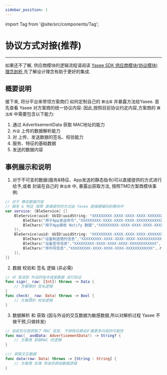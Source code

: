 ```yaml
---
sidebar_position: 1
---
```



import Tag from '@site/src/components/Tag';



# 协议方式对接(推荐)
--- 

如果还不了解, 供应商模块的逻辑流程请阅读 [Yasee SDK 供应商模块(协议模块) 理念剖析](yasee_third_process.md),先了解设计理念有助于更好的集成.



## 概要说明
接下来, 将分平台来带领方案商们 如何定制自己的 `算法库` 并暴露方法给Yasee.
首先查看 Yasee 对方案商的统一协议内容:
因此,按照目前协议约定内容,方案商的 `算法库` 中需要包含以下能力:
1. 通过 AdvertisementData 获取 MAC地址的能力
2. `外设` 上传的数据解析能力
3. 对 上传、发送数据的签名、校验能力
4. 服务、特征的基础数据
5. 发送的数据内容

## 事例展示和说明
1. 对于不可变的数据(服务&特征、App发送的静态指令)可以直接提供的方式进行给予,或者 封装在自己的 `算法库` 中, 暴露出获取方法, 按照TMD方案商模块事例:
```swift
// 对于 静态数据内容
// 服务 & 特征 按照 直接提供的方式由 Yasee 直接硬编码到模块中
var service: [BleService] {[
    BleService(uuid: UUID(uuidString: "XXXXXXXXX-XXXX-XXXX-XXXX-XXXXXXXXXXXX")!, chars: [
        BleChars("用于App发送命令","XXXXXXXXX-XXXX-XXXX-XXXX-XXXXXXXXXXXX",.writeCmd),
        BleChars("用于App接收 Notify 数据","XXXXXXXXX-XXXX-XXXX-XXXX-XXXXXXXXXXXX",.notifyCmd),
    ]),
    BleService(uuid: UUID(uuidString: "XXXXXXXXX-XXXX-XXXX-XXXX-XXXXXXXXXXXX")!, chars: [
        BleChars("设备制造商的信息","XXXXXXXXX-XXXX-XXXX-XXXX-XXXXXXXXXXXX",.read),
        BleChars("设备型号信息","XXXXXXXXX-XXXX-XXXX-XXXX-XXXXXXXXXXXX",.read),
        BleChars("序列号信息","XXXXXXXXX-XXXX-XXXX-XXXX-XXXXXXXXXXXX",.read),
    ]),
]}

```
2. 数据 校验和 签名 逻辑 (非必需)
``` swift
// 对 发送到 外设的指令或者数据 进行验证
func sign(_ raw: [Int]) throws -> Data {
    // 方案商的 签名逻辑
}
func check(_ raw: Data) throws -> Bool { 
    // 方案商的 校验逻辑
}
```

3. 数据解析 和 获取 (因与外设的交互数据为敏感数据,所以对解析过程 Yasee 不做干预,只做转发)
``` swift
// 目前仅仅是获取了 MAC 信息, 不排除后期会扩展更多内容的可能性
func mac(_ avdData: AdvertisementData?) -> String? {
    // 方案商 获取MAC 的逻辑
}
    
/// 获取交互数据
func data(raw: Data) throws -> [String : String] {
    // 方案商 处理 转发的原始数据逻辑 
}
```
